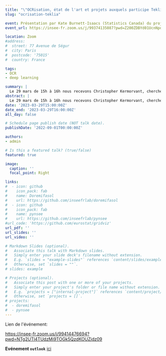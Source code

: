 ```yaml
---
title: "\"OCRisation, état de l'art et projets auxquels participe Teklia\" par Christopher Kermorvant"
slug: "ocrisation-teklia"

event: Présentation par Kate Burnett-Isaacs (Statistics Canada) du projet de documentation ouverte
event_url: https://insee-fr.zoom.us/j/99374135087?pwd=Z200ZDBYd01UcnNpdnc2RkFWd3FYQT09

location: Zoom
#address:
#  street: 77 Avenue de Ségur
#  city: Paris
#  postcode: '75015'
#  country: France

tags:
- OCR
- deep learning

summary: |
  Le 29 mars de 15h à 16h nous recevons Christopher Kermorvant, chercheur spécialisé en OCRisation et fondateur de Teklia. Il nous fera un état de l'art de l'OCRisation puis nous parlera des projets qu'il a pu mener avec Teklia comme son projet actuel d'OCRisation de vieux recensements avec l'INED.
abstract: |
  Le 29 mars de 15h à 16h nous recevons Christopher Kermorvant, chercheur spécialisé en OCRisation et fondateur de Teklia. Il nous fera un état de l'art de l'OCRisation puis nous parlera des projets qu'il a pu mener avec Teklia comme son projet actuel d'OCRisation de vieux recensements avec l'INED.
date: '2023-03-29T15:00:00Z'
date_end: '2023-03-29T16:00:00Z'
all_day: false

# Schedule page publish date (NOT talk date).
publishDate: '2022-09-01T00:00:00Z'

authors:
- admin

# Is this a featured talk? (true/false)
featured: true

image:
  caption: ''
  focal_point: Right

links:
#  - icon: github
#    icon_pack: fab
#    name: Doremifasol
#    url: https://github.com/inseefrlab/doremifasol
#  - icon: github
#    icon_pack: fab
#    name: pynsee
#    url: https://github.com/inseefrlab/pynsee
#url_code: 'https://github.com/eurostat/gridviz'
url_pdf: ''
url_slides: ''
url_video: ''

# Markdown Slides (optional).
#   Associate this talk with Markdown slides.
#   Simply enter your slide deck's filename without extension.
#   E.g. `slides = "example-slides"` references `content/slides/example-slides.md`.
#   Otherwise, set `slides = ""`.
# slides: example

# Projects (optional).
#   Associate this post with one or more of your projects.
#   Simply enter your project's folder or file name without extension.
#   E.g. `projects = ["internal-project"]` references `content/project/deep-learning/index.md`.
#   Otherwise, set `projects = []`.
# projects:
#  - doremifasol
#  - pynsee
---
```


Lien de l'événement:

https://insee-fr.zoom.us/j/99414476694?pwd=NTg2UTl4TUdzMi9TOGk5QzdKOUZjdz09

__Evénement `outlook`__ [ici](https://minio.lab.sspcloud.fr/lgaliana/ssphub/files/event_carpentries_2023/ocrisation.ics)







